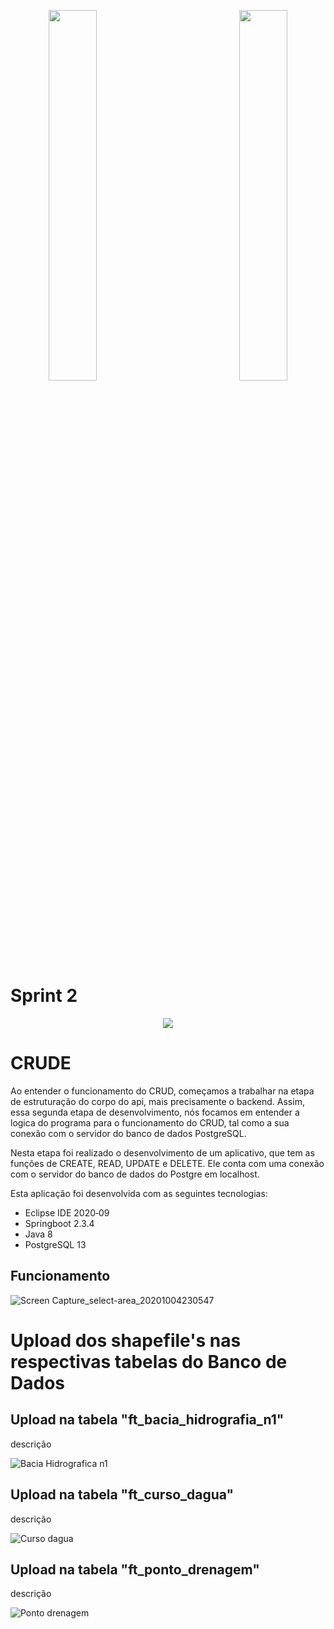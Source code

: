 <div>
  <p align="center">
            <img src="https://user-images.githubusercontent.com/56441534/92442086-adf9e000-f185-11ea-8794-b6c5def3daf3.png" width = "39%">
            <img baackgroundcolor="white" width = "20%">
            <img src="https://user-images.githubusercontent.com/58118956/96368863-d97ccc80-112c-11eb-8a52-938b4327fc50.jpg" width = "39%"></p>
</div>     


# Sprint 2

<p align="center">
  <img src="https://user-images.githubusercontent.com/56441534/96368958-5f991300-112d-11eb-8560-70bbdf57b9d6.jpeg"> </p>
 
# CRUDE  

Ao entender o funcionamento do CRUD, começamos a trabalhar na etapa de estruturação do corpo do api, mais precisamente o backend. Assim, essa segunda etapa de desenvolvimento, nós focamos em entender a logica do programa para o funcionamento do CRUD, tal como a sua conexão com o servidor do banco de dados PostgreSQL.

Nesta etapa foi realizado o desenvolvimento de um aplicativo, que tem as funções de CREATE, READ, UPDATE e DELETE. Ele conta com uma conexão com o servidor do banco de dados do Postgre em localhost.

Esta aplicação foi desenvolvida com as seguintes tecnologias:
* Eclipse IDE 2020‑09
* Springboot 2.3.4
* Java 8
* PostgreSQL 13

## Funcionamento

![Screen Capture_select-area_20201004230547](https://user-images.githubusercontent.com/56441534/95036485-7c9a0480-069e-11eb-9169-d35b721ca85a.gif)

# Upload dos shapefile's nas respectivas tabelas do Banco de Dados

## Upload na tabela "ft_bacia_hidrografia_n1"

descrição

![Bacia Hidrografica n1](https://user-images.githubusercontent.com/56441534/96370050-fa482080-1132-11eb-9f05-7e4c02b10077.gif)

## Upload na tabela "ft_curso_dagua"

descrição

![Curso dagua](https://user-images.githubusercontent.com/56441534/96370162-4f843200-1133-11eb-861e-91c429bb1476.gif)

## Upload na tabela "ft_ponto_drenagem"

descrição

![Ponto drenagem](https://user-images.githubusercontent.com/56441534/96370220-79d5ef80-1133-11eb-8f81-1d473d33d64e.gif)

